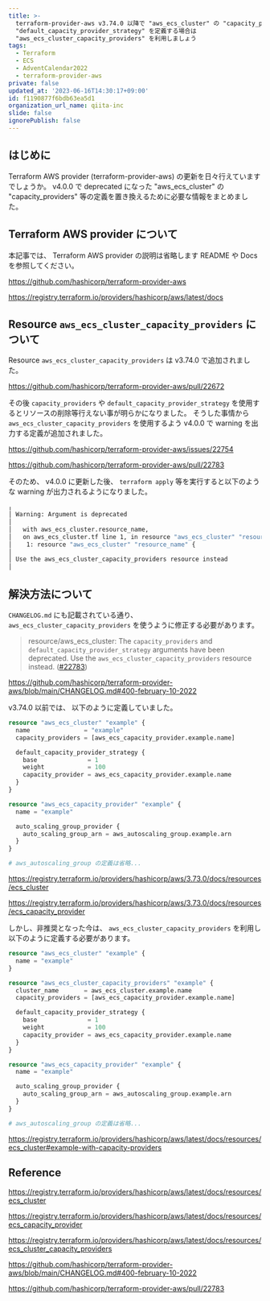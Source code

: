 ```yaml
---
title: >-
  terraform-provider-aws v3.74.0 以降で "aws_ecs_cluster" の "capacity_providers",
  "default_capacity_provider_strategy" を定義する場合は
  "aws_ecs_cluster_capacity_providers" を利用しましょう
tags:
  - Terraform
  - ECS
  - AdventCalendar2022
  - terraform-provider-aws
private: false
updated_at: '2023-06-16T14:30:17+09:00'
id: f1190877f6bdb63ea5d1
organization_url_name: qiita-inc
slide: false
ignorePublish: false
---
```


## はじめに

Terraform AWS provider (terraform-provider-aws) の更新を日々行えていますでしょうか。
v4.0.0 で deprecated になった "aws_ecs_cluster" の "capacity_providers" 等の定義を置き換えるために必要な情報をまとめました。

## Terraform AWS provider について

本記事では、 Terraform AWS provider の説明は省略します README や Docs を参照してください。

https://github.com/hashicorp/terraform-provider-aws

https://registry.terraform.io/providers/hashicorp/aws/latest/docs

## Resource `aws_ecs_cluster_capacity_providers` について

Resource `aws_ecs_cluster_capacity_providers` は v3.74.0 で追加されました。

https://github.com/hashicorp/terraform-provider-aws/pull/22672

その後 `capacity_providers` や `default_capacity_provider_strategy` を使用するとリソースの削除等行えない事が明らかになりました。
そうした事情から `aws_ecs_cluster_capacity_providers` を使用するよう v4.0.0 で warning を出力する定義が追加されました。

https://github.com/hashicorp/terraform-provider-aws/issues/22754

https://github.com/hashicorp/terraform-provider-aws/pull/22783

そのため、 v4.0.0 に更新した後、 `terraform apply` 等を実行すると以下のような warning が出力されるようになりました。

```sh
╷
│ Warning: Argument is deprecated
│
│   with aws_ecs_cluster.resource_name,
│   on aws_ecs_cluster.tf line 1, in resource "aws_ecs_cluster" "resource_name":
│    1: resource "aws_ecs_cluster" "resource_name" {
│
│ Use the aws_ecs_cluster_capacity_providers resource instead
│
```

## 解決方法について

`CHANGELOG.md` にも記載されている通り、 `aws_ecs_cluster_capacity_providers` を使うように修正する必要があります。

> resource/aws_ecs_cluster: The `capacity_providers` and `default_capacity_provider_strategy` arguments have been deprecated. Use the `aws_ecs_cluster_capacity_providers` resource instead. ([#22783](https://github.com/hashicorp/terraform-provider-aws/issues/22783))

https://github.com/hashicorp/terraform-provider-aws/blob/main/CHANGELOG.md#400-february-10-2022

v3.74.0 以前では、 以下のように定義していました。

```tf
resource "aws_ecs_cluster" "example" {
  name               = "example"
  capacity_providers = [aws_ecs_capacity_provider.example.name]

  default_capacity_provider_strategy {
    base              = 1
    weight            = 100
    capacity_provider = aws_ecs_capacity_provider.example.name
  }
}

resource "aws_ecs_capacity_provider" "example" {
  name = "example"

  auto_scaling_group_provider {
    auto_scaling_group_arn = aws_autoscaling_group.example.arn
  }
}

# aws_autoscaling_group の定義は省略...
```

https://registry.terraform.io/providers/hashicorp/aws/3.73.0/docs/resources/ecs_cluster

https://registry.terraform.io/providers/hashicorp/aws/3.73.0/docs/resources/ecs_capacity_provider

しかし、非推奨となった今は、 `aws_ecs_cluster_capacity_providers` を利用し以下のように定義する必要があります。

```tf
resource "aws_ecs_cluster" "example" {
  name = "example"
}

resource "aws_ecs_cluster_capacity_providers" "example" {
  cluster_name       = aws_ecs_cluster.example.name
  capacity_providers = [aws_ecs_capacity_provider.example.name]

  default_capacity_provider_strategy {
    base              = 1
    weight            = 100
    capacity_provider = aws_ecs_capacity_provider.example.name
  }
}

resource "aws_ecs_capacity_provider" "example" {
  name = "example"

  auto_scaling_group_provider {
    auto_scaling_group_arn = aws_autoscaling_group.example.arn
  }
}

# aws_autoscaling_group の定義は省略...
```

https://registry.terraform.io/providers/hashicorp/aws/latest/docs/resources/ecs_cluster#example-with-capacity-providers

## Reference

https://registry.terraform.io/providers/hashicorp/aws/latest/docs/resources/ecs_cluster

https://registry.terraform.io/providers/hashicorp/aws/latest/docs/resources/ecs_capacity_provider

https://registry.terraform.io/providers/hashicorp/aws/latest/docs/resources/ecs_cluster_capacity_providers

https://github.com/hashicorp/terraform-provider-aws/blob/main/CHANGELOG.md#400-february-10-2022

https://github.com/hashicorp/terraform-provider-aws/pull/22783
